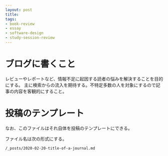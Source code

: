 ```yaml
---
layout: post
title: 
tags: 
- book-review
- essay
- software-design
- study-session-review
---
```


# ブログに書くこと

レビューやレポートなど、情報不足に起因する読者の悩みを解決することを目的にする。 主に検索からの流入を期待する。不特定多数の人を対象にするので記事の内容を客観的にすること。

# 投稿のテンプレート

なお、このファイルはそれ自体を投稿のテンプレートにできる。

ファイル名は次の形式にする。

```
/_posts/2020-02-20-title-of-a-journal.md
```